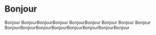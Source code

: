 # Bonjour
Bonjour
BonjourBonjourBonjour
BonjourBonjour
Bonjour
Bonjour
Bonjour
BonjourBonjourBonjourBonjourBonjourBonjourBonjourBonjour
